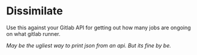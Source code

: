 # Dissimilate
    
Use this against your Gitlab API for getting out how many jobs are ongoing on what gitlab runner.




*May be the ugliest way to print json from an api. But its fine by be.*

